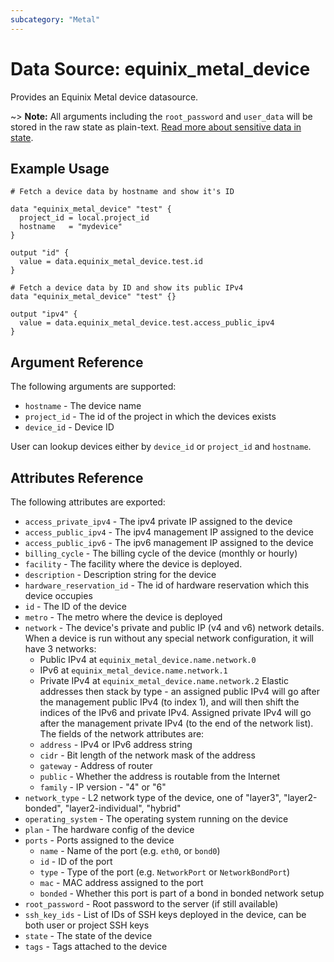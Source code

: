 ```yaml
---
subcategory: "Metal"
---
```


# Data Source: equinix_metal_device

Provides an Equinix Metal device datasource.

~> **Note:** All arguments including the `root_password` and `user_data` will be stored in
 the raw state as plain-text.
[Read more about sensitive data in state](/docs/state/sensitive-data.html).

## Example Usage

```hcl
# Fetch a device data by hostname and show it's ID

data "equinix_metal_device" "test" {
  project_id = local.project_id
  hostname   = "mydevice"
}

output "id" {
  value = data.equinix_metal_device.test.id
}
```

```hcl
# Fetch a device data by ID and show its public IPv4
data "equinix_metal_device" "test" {}

output "ipv4" {
  value = data.equinix_metal_device.test.access_public_ipv4
}
```

## Argument Reference

The following arguments are supported:

* `hostname` - The device name
* `project_id` - The id of the project in which the devices exists
* `device_id` - Device ID

User can lookup devices either by `device_id` or `project_id` and `hostname`.

## Attributes Reference

The following attributes are exported:

* `access_private_ipv4` - The ipv4 private IP assigned to the device
* `access_public_ipv4` - The ipv4 management IP assigned to the device
* `access_public_ipv6` - The ipv6 management IP assigned to the device
* `billing_cycle` - The billing cycle of the device (monthly or hourly)
* `facility` - The facility where the device is deployed.
* `description` - Description string for the device
* `hardware_reservation_id` - The id of hardware reservation which this device occupies
* `id` - The ID of the device
* `metro` - The metro where the device is deployed
* `network` - The device's private and public IP (v4 and v6) network details. When a device is run without any special network configuration, it will have 3 networks:
  * Public IPv4 at `equinix_metal_device.name.network.0`
  * IPv6 at `equinix_metal_device.name.network.1`
  * Private IPv4 at `equinix_metal_device.name.network.2`
  Elastic addresses then stack by type - an assigned public IPv4 will go after the management public IPv4 (to index 1), and will then shift the indices of the IPv6 and private IPv4. Assigned private IPv4 will go after the management private IPv4 (to the end of the network list).
  The fields of the network attributes are:
  * `address` - IPv4 or IPv6 address string
  * `cidr` - Bit length of the network mask of the address
  * `gateway` - Address of router
  * `public` - Whether the address is routable from the Internet
  * `family` - IP version - "4" or "6"
* `network_type` - L2 network type of the device, one of "layer3", "layer2-bonded", "layer2-individual", "hybrid"
* `operating_system` - The operating system running on the device
* `plan` - The hardware config of the device
* `ports` - Ports assigned to the device
  * `name` - Name of the port (e.g. `eth0`, or `bond0`)
  * `id` - ID of the port
  * `type` - Type of the port (e.g. `NetworkPort` or `NetworkBondPort`)
  * `mac` - MAC address assigned to the port
  * `bonded` - Whether this port is part of a bond in bonded network setup
* `root_password` - Root password to the server (if still available)
* `ssh_key_ids` - List of IDs of SSH keys deployed in the device, can be both user or project SSH keys
* `state` - The state of the device
* `tags` - Tags attached to the device
